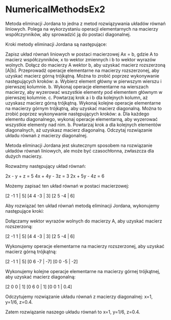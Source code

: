 # NumericalMethodsEx2
Metoda eliminacji Jordana to jedna z metod rozwiązywania układów równań liniowych. Polega na wykorzystaniu operacji elementarnych na macierzy współczynników, aby sprowadzić ją do postaci diagonalnej.

Kroki metody eliminacji Jordana są następujące:

Zapisz układ równań liniowych w postaci macierzowej Ax = b, gdzie A to macierz współczynników, x to wektor zmiennych i b to wektor wyrazów wolnych.
Dołącz do macierzy A wektor b, aby uzyskać macierz rozszerzoną [A|b].
Przeprowadź operacje elementarne na macierzy rozszerzonej, aby uzyskać macierz górną trójkątną. Można to zrobić poprzez wykonywanie następujących kroków:
a. Wybierz element główny w pierwszym wierszu i pierwszej kolumnie.
b. Wykonaj operacje elementarne na wierszach macierzy, aby wyzerować wszystkie elementy pod elementem głównym w pierwszej kolumnie.
c. Powtarzaj krok a i b dla kolejnych kolumn, aż uzyskasz macierz górną trójkątną.
Wykonaj kolejne operacje elementarne na macierzy górnym trójkątną, aby uzyskać macierz diagonalną. Można to zrobić poprzez wykonywanie następujących kroków:
a. Dla każdego elementu diagonalnego, wykonaj operacje elementarną, aby wyzerować wszystkie elementy nad nim.
b. Powtarzaj krok a dla kolejnych elementów diagonalnych, aż uzyskasz macierz diagonalną.
Odczytaj rozwiązanie układu równań z macierzy diagonalnej.

Metoda eliminacji Jordana jest skutecznym sposobem na rozwiązanie układów równań liniowych, ale może być czasochłonna, zwłaszcza dla dużych macierzy.

Rozważmy następujący układ równań:

2x - y + z = 5
4x + 4y - 3z = 3
2x + 5y - 4z = 6

Możemy zapisać ten układ równań w postaci macierzowej:

[2 -1 1 | 5]
[4 4 -3 | 3]
[2 5 -4 | 6]

Aby rozwiązać ten układ równań metodą eliminacji Jordana, wykonujemy następujące kroki:

Dołączamy wektor wyrazów wolnych do macierzy A, aby uzyskać macierz rozszerzoną:

[2 -1 1 | 5]
[4 4 -3 | 3]
[2 5 -4 | 6]

Wykonujemy operacje elementarne na macierzy rozszerzonej, aby uzyskać macierz górną trójkątną:

[2 -1 1 | 5]
[0 6 -7 | -7]
[0 0 -5 | -2]

Wykonujemy kolejne operacje elementarne na macierzy górnej trójkątnej, aby uzyskać macierz diagonalną:

[2 0 0 | 1]
[0 6 0 | 1]
[0 0 1 | 0.4]

Odczytujemy rozwiązanie układu równań z macierzy diagonalnej: x=1, y=1/6, z=0.4.

Zatem rozwiązanie naszego układu równań to x=1, y=1/6, z=0.4.
